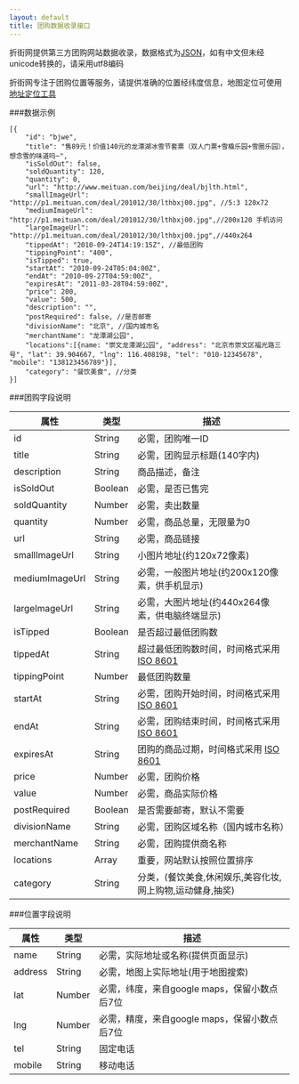 ```yaml
---
layout: default
title: 团购数据收录接口
---
```


折街网提供第三方团购网站数据收录，数据格式为[JSON][json]，如有中文但未经unicode转换的，请采用utf8编码

折街网专注于团购位置等服务，请提供准确的位置经纬度信息，地图定位可使用 [地址定位工具](/map/)


###数据示例

	[{
		"id": "bjwe",
		"title": "售89元！价值140元的龙潭湖冰雪节套票（双人门票+雪橇乐园+雪圈乐园），想念雪的味道吗~",
		"isSoldOut": false,
		"soldQuantity": 120,
		"quantity": 0,
		"url": "http://www.meituan.com/beijing/deal/bjlth.html",
		"smallImageUrl": "http://p1.meituan.com/deal/201012/30/lthbxj00.jpg", //5:3 120x72
		"mediumImageUrl": "http://p1.meituan.com/deal/201012/30/lthbxj00.jpg",//200x120 手机访问
		"largeImageUrl": "http://p1.meituan.com/deal/201012/30/lthbxj00.jpg",//440x264
		"tippedAt": "2010-09-24T14:19:15Z", //最低团购
		"tippingPoint": "400",
		"isTipped": true,
		"startAt": "2010-09-24T05:04:00Z",
		"endAt": "2010-09-27T04:59:00Z",
		"expiresAt": "2011-03-28T04:59:00Z",
		"price": 200,
		"value": 500,
		"description": "",
		"postRequired": false, //是否邮寄
		"divisionName": "北京", //国内城市名
		"merchantName": "龙潭湖公园",
		"locations":[{name: "崇文龙潭湖公园", "address": "北京市崇文区福光路三号", "lat": 39.904667, "lng": 116.408198, "tel": "010-12345678", "mobile": "138123456789"}],
		"category": "餐饮美食", //分类
	}]


###团购字段说明

属性			|类型		|描述	
------------------------|---------------|-----------
id			|String		|必需，团购唯一ID
title			|String		|必需，团购显示标题(140字内)
description		|String		|商品描述，备注
isSoldOut		|Boolean	|必需，是否已售完	
soldQuantity		|Number		|必需，卖出数量	
quantity		|Number		|必需，商品总量，无限量为0	
url			|String		|必需，商品链接
smallImageUrl		|String		|小图片地址(约120x72像素)
mediumImageUrl		|String		|必需，一般图片地址(约200x120像素，供手机显示)
largeImageUrl		|String		|必需，大图片地址(约440x264像素，供电脑终端显示)
isTipped		|Boolean	|是否超过最低团购数
tippedAt		|String		|超过最低团购数时间，时间格式采用 [ISO 8601][ISO_8601]
tippingPoint		|Number		|最低团购数量
startAt			|String		|必需，团购开始时间，时间格式采用 [ISO 8601][ISO_8601]
endAt			|String		|必需，团购结束时间，时间格式采用 [ISO 8601][ISO_8601]
expiresAt		|String		|团购的商品过期，时间格式采用 [ISO 8601][ISO_8601]
price			|Number		|必需，团购价格	
value			|Number		|必需，商品实际价格	
postRequired		|Boolean	|是否需要邮寄，默认不需要
divisionName		|String		|必需，团购区域名称（国内城市名称）
merchantName		|String		|必需，团购提供商名称
locations		|Array		|重要，网站默认按照位置排序
category		|String		|分类，(餐饮美食,休闲娱乐,美容化妆,网上购物,运动健身,抽奖)	

###位置字段说明

属性			|类型		|描述	
------------------------|---------------|-----------
name			|String		|必需，实际地址或名称(提供页面显示)
address			|String		|必需，地图上实际地址(用于地图搜索)
lat			|Number		|必需，纬度，来自google maps，保留小数点后7位
lng			|Number		|必需，精度，来自google maps，保留小数点后7位
tel			|String		|固定电话
mobile			|String		|移动电话


[ISO_8601]: http://zh.wikipedia.org/zh-cn/ISO_8601
[json]: http://json.org
